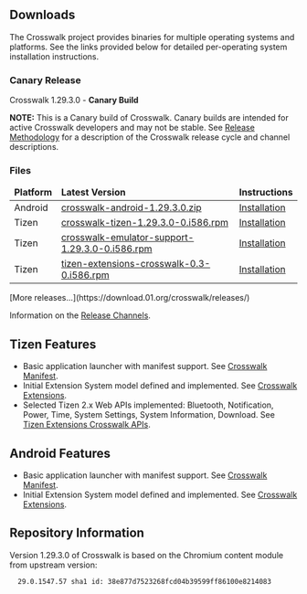## Downloads

The Crosswalk project provides binaries for multiple operating systems and platforms. See the links provided below for detailed per-operating system installation instructions.

### Canary Release

Crosswalk 1.29.3.0 - **Canary Build**

**NOTE:**
This is a Canary build of Crosswalk. Canary builds are intended for active Crosswalk developers and may not be stable. See [Release Methodology](#wiki/Release-methodology) for a description of the Crosswalk release cycle and channel descriptions.

### Files
<table width=100%>
<thead style='font-weight:bold'><tr><td>Platform</td><td>Latest Version</td><td>Instructions</td></tr></thead>
<tbody>
<tr><td>Android</td><td><a href='https://download.01.org/crosswalk/releases/android/canary/crosswalk-android-1.29.3.0.zip'>crosswalk-android-1.29.3.0.zip</a></td>
<td><a href='#documentation/installing_crosswalk/android'>Installation</td></tr>
<tr><td>Tizen</td><td><a href='https://download.01.org/crosswalk/releases/tizen/canary/crosswalk-1.29.3.0-0.i586.rpm'>crosswalk-tizen-1.29.3.0-0.i586.rpm</a></td><td><a href='#documentation/installing_crosswalk/tizen'>Installation</td></tr></tr>
<tr><td>Tizen</td><td><a href='https://download.01.org/crosswalk/releases/tizen/canary/crosswalk-emulator-support-1.29.3.0-0.i586.rpm'>crosswalk-emulator-support-1.29.3.0-0.i586.rpm</a></td><td><a href='#documentation/installing_crosswalk/tizen'>Installation</td></tr></tr>
<tr><td>Tizen</td><td><a href='https://download.01.org/crosswalk/releases/tizen/canary/tizen-extensions-crosswalk-0.3-0.i586.rpm'>tizen-extensions-crosswalk-0.3-0.i586.rpm</a></td><td><a href='#documentation/installing_crosswalk/tizen'>Installation</td></tr></tr>
</tbody>
</table>
[More releases...](https://download.01.org/crosswalk/releases/)

Information on the [Release Channels](#wiki/Release-methodology).

## Tizen Features
* Basic application launcher with manifest support. See [Crosswalk Manifest](#wiki/Crosswalk-manifest).
* Initial Extension System model defined and implemented. See [Crosswalk Extensions](#wiki/Crosswalk-extensions).
* Selected Tizen 2.x Web APIs implemented: Bluetooth, Notification, 
Power, Time, System Settings, System Information, Download. See 
[Tizen Extensions Crosswalk APIs](https://github.com/crosswalk-project/tizen-extensions-crosswalk/wiki/APIs).

## Android Features
* Basic application launcher with manifest support. See [Crosswalk Manifest](#wiki/Crosswalk-manifest).
* Initial Extension System model defined and implemented. See [Crosswalk Extensions](#wiki/Crosswalk-extensions).

## Repository Information
Version 1.29.3.0 of Crosswalk is based on the Chromium content module from
upstream version:
```
  29.0.1547.57 sha1 id: 38e877d7523268fcd04b39599ff86100e8214083
```
